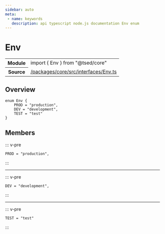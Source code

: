 ```yaml
---
sidebar: auto
meta:
 - name: keywords
   description: api typescript node.js documentation Env enum
---
```

# Env <Badge text="Enum" type="enum"/>
<!-- Summary -->
<section class="symbol-info"><table class="is-full-width"><tbody><tr><th>Module</th><td><div class="lang-typescript"><span class="token keyword">import</span> { Env }&nbsp;<span class="token keyword">from</span>&nbsp;<span class="token string">"@tsed/core"</span></div></td></tr><tr><th>Source</th><td><a href="https://github.com/Romakita/ts-express-decorators/blob/v5.0.2/packages/core/src/interfaces/Env.ts#L0-L0">/packages/core/src/interfaces/Env.ts</a></td></tr></tbody></table></section>

<!-- Overview -->
## Overview


<pre><code class="typescript-lang "><span class="token keyword">enum</span> Env <span class="token punctuation">{</span>
    PROD<span class="token punctuation"> = </span><span class="token string">"production"</span><span class="token punctuation">,</span>
    DEV<span class="token punctuation"> = </span><span class="token string">"development"</span><span class="token punctuation">,</span>
    TEST<span class="token punctuation"> = </span><span class="token string">"test"</span>
<span class="token punctuation">}</span></code></pre>



<!-- Members -->




## Members


::: v-pre

<div class="method-overview">
<pre><code class="typescript-lang ">PROD<span class="token punctuation"> = </span><span class="token string">"production"</span><span class="token punctuation">,</span></code></pre>

</div>



:::



***



::: v-pre

<div class="method-overview">
<pre><code class="typescript-lang ">DEV<span class="token punctuation"> = </span><span class="token string">"development"</span><span class="token punctuation">,</span></code></pre>

</div>



:::



***



::: v-pre

<div class="method-overview">
<pre><code class="typescript-lang ">TEST<span class="token punctuation"> = </span><span class="token string">"test"</span></code></pre>

</div>



:::